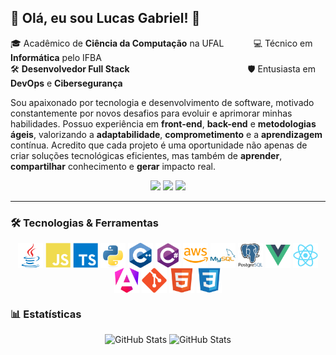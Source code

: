 ## 👋 Olá, eu sou Lucas Gabriel! 👋

🎓 Acadêmico de <b>Ciência da Computação</b> na UFAL &nbsp;&nbsp;&nbsp;&nbsp;&nbsp;&nbsp;&nbsp;&nbsp;&nbsp;&nbsp; 💻 Técnico em <b>Informática</b> pelo IFBA  
🛠️ <b>Desenvolvedor Full Stack</b> &nbsp;&nbsp;&nbsp;&nbsp;&nbsp;&nbsp;&nbsp;&nbsp;&nbsp;&nbsp;&nbsp;&nbsp;&nbsp;&nbsp;&nbsp;&nbsp;&nbsp;&nbsp;&nbsp;&nbsp;&nbsp;&nbsp;&nbsp;&nbsp;&nbsp;&nbsp;&nbsp;&nbsp;&nbsp;&nbsp;&nbsp;&nbsp;&nbsp;&nbsp;&nbsp;&nbsp;&nbsp;&nbsp;&nbsp;&nbsp;&nbsp;&nbsp;&nbsp;&nbsp;&nbsp;&nbsp; 🛡️ Entusiasta em <b>DevOps</b> e <b>Cibersegurança</b>

Sou apaixonado por tecnologia e desenvolvimento de software, motivado constantemente por novos desafios para evoluir e aprimorar minhas habilidades.
Possuo experiência em **front-end**, **back-end** e **metodologias ágeis**, valorizando a **adaptabilidade**, **comprometimento** e a **aprendizagem** contínua.
Acredito que cada projeto é uma oportunidade não apenas de criar soluções tecnológicas eficientes, mas também de **aprender**, **compartilhar** conhecimento e **gerar** impacto real.

<div align="center" style="display: inline_block">
<a href="www.linkedin.com/in/lucasgabrieldeveloper" target="_blank"><img src="https://img.shields.io/badge/-LinkedIn-%230077B5?style=for-the-badge&logo=linkedin&logoColor=white"></a>  
<a href="mailto:g4brielsiq@gmail.com"><img src="https://img.shields.io/badge/-Gmail-%23333?style=for-the-badge&logo=gmail&logoColor=white"></a>  
<a href="https://instagram.com/gabrielsqra" target="_blank"><img src="https://img.shields.io/badge/-Instagram-%23E4405F?style=for-the-badge&logo=instagram&logoColor=white"></a>
</div>

---

### 🛠️ Tecnologias & Ferramentas

<div align="center" style="display: inline_block">
  <img align="center" alt="Java" height="40" width="40" src="https://raw.githubusercontent.com/devicons/devicon/master/icons/java/java-original.svg">
  <img align="center" alt="JavaScript" height="40" width="40" src="https://raw.githubusercontent.com/devicons/devicon/master/icons/javascript/javascript-plain.svg">
  <img align="center" alt="TypeScript" height="40" width="40" src="https://raw.githubusercontent.com/devicons/devicon/master/icons/typescript/typescript-plain.svg">
  <img align="center" alt="Python" height="40" width="40" src="https://raw.githubusercontent.com/devicons/devicon/master/icons/python/python-original.svg">
  <img align="center" alt="C++" height="40" width="40" src="https://raw.githubusercontent.com/devicons/devicon/master/icons/cplusplus/cplusplus-original.svg">
  <img align="center" alt="CSharp" height="40" width="40" src="https://raw.githubusercontent.com/devicons/devicon/master/icons/csharp/csharp-original.svg">
  <img align="center" alt="AWS" height="40" width="40" src="https://raw.githubusercontent.com/devicons/devicon/master/icons/amazonwebservices/amazonwebservices-plain-wordmark.svg">
  <img align="center" alt="MySQL" height="40" width="40" src="https://raw.githubusercontent.com/devicons/devicon/master/icons/mysql/mysql-original-wordmark.svg">
  <img align="center" alt="PostgreSQL" height="40" width="40" src="https://raw.githubusercontent.com/devicons/devicon/master/icons/postgresql/postgresql-original-wordmark.svg">
  <img align="center" alt="Vue" height="40" width="40" src="https://raw.githubusercontent.com/devicons/devicon/master/icons/vuejs/vuejs-original.svg">
  <img align="center" alt="React" height="40" width="40" src="https://raw.githubusercontent.com/devicons/devicon/master/icons/react/react-original.svg">
  <img align="center" alt="Angular" height="40" width="40" src="https://raw.githubusercontent.com/devicons/devicon/refs/heads/master/icons/angular/angular-original.svg">
  <img align="center" alt="Git" height="40" width="40" src="https://raw.githubusercontent.com/devicons/devicon/master/icons/git/git-original.svg">
  <img align="center" alt="HTML5" height="40" width="40" src="https://raw.githubusercontent.com/devicons/devicon/master/icons/html5/html5-original.svg">
  <img align="center" alt="CSS3" height="40" width="40" src="https://raw.githubusercontent.com/devicons/devicon/master/icons/css3/css3-original.svg">  
</div>

### 📊 Estatísticas

<div align="center">
<img 
    alt="GitHub Stats"
    height="180em"
    padding-left="20px"
    src="https://github-readme-stats.vercel.app/api?username=g4brielsiq&show_icons=true&theme=tokyonight&include_all_commits=true&locale=pt-br"
  />
<img 
    alt="GitHub Stats"
    height="180em"
    padding-right="20px"
    src="https://github-readme-stats.vercel.app/api/top-langs/?username=g4brielsiq&theme=tokyonight&layout=compact&locale=pt-br&langs_count=9" 
  />
</div>

<!-- ### 🐍 Contribuições animadas
![Snake animation](https://github.com/Lucas-Gabriel95/Lucas-Gabriel95/blob/output/github-contribution-grid-snake.svg) -->
